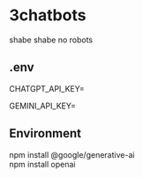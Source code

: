 # 3chatbots
 shabe shabe no robots



## .env
CHATGPT_API_KEY=  

GEMINI_API_KEY=  

## Environment  
npm install @google/generative-ai  
npm install openai  
